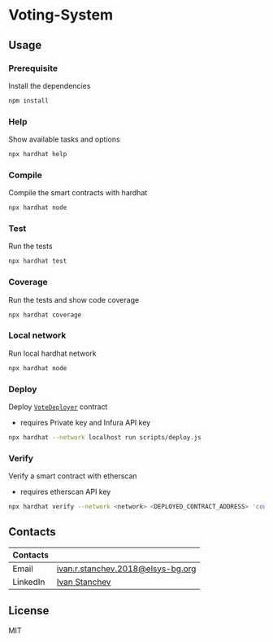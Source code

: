 # Voting-System

## Usage
### Prerequisite
Install the dependencies
```sh
npm install
```

### Help
Show available tasks and options
```sh
npx hardhat help
```

### Compile
Compile the smart contracts with hardhat
```sh
npx hardhat node
```

### Test
Run the tests
```sh
npx hardhat test
```

### Coverage
Run the tests and show code coverage 
```sh
npx hardhat coverage
```

### Local network
Run local hardhat network
```sh
npx hardhat node
```

### Deploy
Deploy [`VoteDeployer`](/contracts/VoteDeployer.sol) contract 
- requires Private key and Infura API key
```sh
npx hardhat --network localhost run scripts/deploy.js
```

### Verify
Verify a smart contract with etherscan 
- requires etherscan API key
```sh
npx hardhat verify --network <network> <DEPLOYED_CONTRACT_ADDRESS> 'constructor arg 1' 'constructor arg 2'
```
## Contacts

| Contacts              |                                                                        |
| ---------------------------------------------- | --------------------------------------------- |
| Email                 | ivan.r.stanchev.2018@elsys-bg.org                                      |
| LinkedIn              | [Ivan Stanchev](https://www.linkedin.com/in/ivan-stanchev-6746b317b/)  |



## License

MIT
